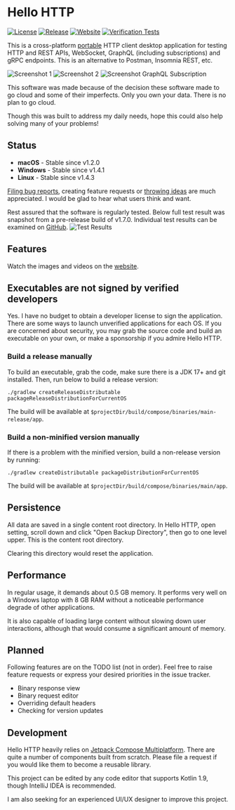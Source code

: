 # Hello HTTP

[![License](https://img.shields.io/github/license/sunny-chung/hello-http)](LICENSE)
[![Release](https://img.shields.io/github/v/release/sunny-chung/hello-http)](https://github.com/sunny-chung/hello-http/releases)
[![Website](https://img.shields.io/badge/website-Hello%20HTTP-yellow)](https://sunny-chung.github.io/hello-http/)
[![Verification Tests](https://github.com/sunny-chung/hello-http/actions/workflows/run-test.yaml/badge.svg?branch=main)](https://github.com/sunny-chung/hello-http/actions/workflows/run-test.yaml?query=branch%3Amain)

This is a cross-platform [portable](https://en.wikipedia.org/wiki/Portable_application) HTTP client desktop application for testing HTTP and REST APIs, WebSocket, GraphQL (including
subscriptions) and gRPC endpoints. This is an alternative to Postman, Insomnia REST, etc.

![Screenshot 1](doc/_include/screenshot1.png)
![Screenshot 2](doc/_include/screenshot2.png)
![Screenshot GraphQL Subscription](doc/_include/screenshot-graphql-subscription.png)

This software was made because of the decision these software made to go cloud and some of their imperfects. Only you own your data. There is no plan to go cloud.

Though this was built to address my daily needs, hope this could also help solving many of your problems!

## Status

- **macOS** - Stable since v1.2.0
- **Windows** - Stable since v1.4.1
- **Linux** - Stable since v1.4.3

[Filing bug reports](https://github.com/sunny-chung/hello-http/issues), creating feature requests or [throwing ideas](https://github.com/sunny-chung/hello-http/discussions) are much appreciated. I would be glad to hear what users think and want.

Rest assured that the software is regularly tested. Below full test result was snapshot from a pre-release build of v1.7.0. Individual test results can be examined on [GitHub](https://github.com/sunny-chung/hello-http/actions/workflows/run-test.yaml).
![Test Results](doc/_include/quality-tests.png)

## Features

Watch the images and videos on the [website](https://sunny-chung.github.io/hello-http/).

## Executables are not signed by verified developers

Yes. I have no budget to obtain a developer license to sign the application. There are some ways to launch unverified
applications for each OS.
If you are concerned about security, you may grab the source code and build an executable on your own, or
make a sponsorship if you admire Hello HTTP.

### Build a release manually

To build an executable, grab the code, make sure there is a JDK 17+ and git installed. Then, run below to build a release version:

```shell
./gradlew createReleaseDistributable packageReleaseDistributionForCurrentOS
```

The build will be available at `$projectDir/build/compose/binaries/main-release/app`.

### Build a non-minified version manually

If there is a problem with the minified version, build a non-release version by running:

```shell
./gradlew createDistributable packageDistributionForCurrentOS
```

The build will be available at `$projectDir/build/compose/binaries/main/app`.

## Persistence

All data are saved in a single content root directory. In Hello HTTP, open setting, scroll down and click
"Open Backup Directory", then go to one level upper. This is the content root directory.

Clearing this directory would reset the application.

## Performance

In regular usage, it demands about 0.5 GB memory. It performs very well on a Windows laptop with 8 GB RAM without a noticeable performance degrade of other applications.

It is also capable of loading large content without slowing down user interactions, although that would consume a significant amount of memory.

## Planned

Following features are on the TODO list (not in order). Feel free to raise feature requests or
express your desired priorities in the issue tracker.

- Binary response view
- Binary request editor
- Overriding default headers
- Checking for version updates

## Development

Hello HTTP heavily relies on [Jetpack Compose Multiplatform](https://www.jetbrains.com/lp/compose-multiplatform/).
There are quite a number of components built from scratch. Please file a request if you would like them to become a
reusable library.

This project can be edited by any code editor that supports Kotlin 1.9, though IntelliJ IDEA is recommended.

I am also seeking for an experienced UI/UX designer to improve this project.
